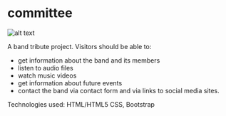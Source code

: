 # committee
![alt text](https://github.com/sadfaerie/committee/blob/master/images/project.png)

A band tribute project.
Visitors should be able to:
- get information about the band and its members
- listen to audio files
- watch music videos 
- get information about future events
- contact the band via contact form and via links to social media sites. 

Technologies used:
HTML/HTML5
CSS, Bootstrap

